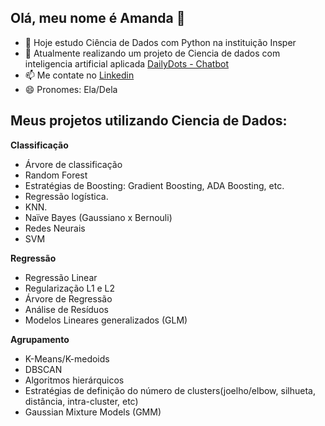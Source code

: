 ## Olá, meu nome é Amanda 👋

- 🔭 Hoje estudo Ciência de Dados com Python na instituição Insper
- 🌱 Atualmente realizando um projeto de Ciencia de dados com inteligencia artificial aplicada [DailyDots - Chatbot](https://financialanalytics-bsnlw48wfesssdqrrgngzn.streamlit.app/)
- 📫 Me contate no [Linkedin](https://www.linkedin.com/in/amandacarvalhocatelan/)
- 😄 Pronomes: Ela/Dela

 ## Meus projetos utilizando Ciencia de Dados:
  **Classificação**
  
- Árvore de classificação
- Random Forest
- Estratégias de Boosting: Gradient Boosting, ADA Boosting, etc.
- Regressão logística.
- KNN.
- Naïve Bayes (Gaussiano x Bernouli)
- Redes Neurais
- SVM

**Regressão**

- Regressão Linear
- Regularização L1 e L2
- Árvore de Regressão
- Análise de Resíduos
- Modelos Lineares generalizados (GLM)

**Agrupamento**

- K-Means/K-medoids
- DBSCAN
- Algoritmos hierárquicos
- Estratégias de definição do número de clusters(joelho/elbow, silhueta, distância, intra-cluster, etc)
- Gaussian Mixture Models (GMM)

  
